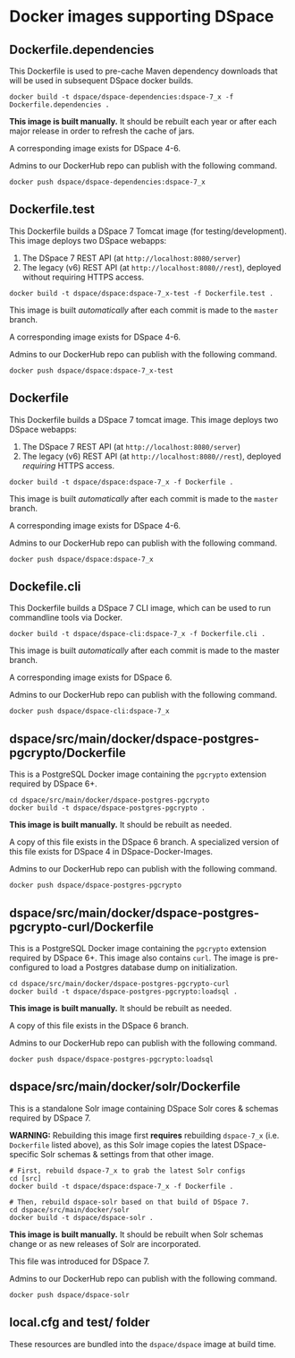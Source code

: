# Docker images supporting DSpace

## Dockerfile.dependencies

This Dockerfile is used to pre-cache Maven dependency downloads that will be used in subsequent DSpace docker builds.
```
docker build -t dspace/dspace-dependencies:dspace-7_x -f Dockerfile.dependencies .
```

**This image is built manually.**  It should be rebuilt each year or after each major release in order to refresh the cache of jars.

A corresponding image exists for DSpace 4-6.

Admins to our DockerHub repo can publish with the following command.
```
docker push dspace/dspace-dependencies:dspace-7_x
```

## Dockerfile.test

This Dockerfile builds a DSpace 7 Tomcat image (for testing/development).
This image deploys two DSpace webapps:
1. The DSpace 7 REST API (at `http://localhost:8080/server`)
2. The legacy (v6) REST API (at `http://localhost:8080//rest`), deployed without requiring HTTPS access.

```
docker build -t dspace/dspace:dspace-7_x-test -f Dockerfile.test .
```

This image is built *automatically* after each commit is made to the `master` branch.

A corresponding image exists for DSpace 4-6.

Admins to our DockerHub repo can publish with the following command.
```
docker push dspace/dspace:dspace-7_x-test
```

## Dockerfile

This Dockerfile builds a DSpace 7 tomcat image.
This image deploys two DSpace webapps:
1. The DSpace 7 REST API (at `http://localhost:8080/server`)
2. The legacy (v6) REST API (at `http://localhost:8080//rest`), deployed *requiring* HTTPS access.
```
docker build -t dspace/dspace:dspace-7_x -f Dockerfile .
```

This image is built *automatically* after each commit is made to the `master` branch.

A corresponding image exists for DSpace 4-6.

Admins to our DockerHub repo can publish with the following command.
```
docker push dspace/dspace:dspace-7_x
```

## Dockefile.cli

This Dockerfile builds a DSpace 7 CLI image, which can be used to run commandline tools via Docker.
```
docker build -t dspace/dspace-cli:dspace-7_x -f Dockerfile.cli .
```

This image is built *automatically* after each commit is made to the master branch.

A corresponding image exists for DSpace 6.

Admins to our DockerHub repo can publish with the following command.
```
docker push dspace/dspace-cli:dspace-7_x
```

## dspace/src/main/docker/dspace-postgres-pgcrypto/Dockerfile

This is a PostgreSQL Docker image containing the `pgcrypto` extension required by DSpace 6+.
```
cd dspace/src/main/docker/dspace-postgres-pgcrypto
docker build -t dspace/dspace-postgres-pgcrypto .
```

**This image is built manually.**  It should be rebuilt as needed.

A copy of this file exists in the DSpace 6 branch.  A specialized version of this file exists for DSpace 4 in DSpace-Docker-Images.

Admins to our DockerHub repo can publish with the following command.
```
docker push dspace/dspace-postgres-pgcrypto
```

## dspace/src/main/docker/dspace-postgres-pgcrypto-curl/Dockerfile

This is a PostgreSQL Docker image containing the `pgcrypto` extension required by DSpace 6+.
This image also contains `curl`.  The image is pre-configured to load a Postgres database dump on initialization.
```
cd dspace/src/main/docker/dspace-postgres-pgcrypto-curl
docker build -t dspace/dspace-postgres-pgcrypto:loadsql .
```

**This image is built manually.**   It should be rebuilt as needed.

A copy of this file exists in the DSpace 6 branch.

Admins to our DockerHub repo can publish with the following command.
```
docker push dspace/dspace-postgres-pgcrypto:loadsql
```

## dspace/src/main/docker/solr/Dockerfile

This is a standalone Solr image containing DSpace Solr cores & schemas required by DSpace 7.

**WARNING:** Rebuilding this image first **requires** rebuilding `dspace-7_x` (i.e. `Dockerfile` listed above),
as this Solr image copies the latest DSpace-specific Solr schemas & settings from that other image.

```
# First, rebuild dspace-7_x to grab the latest Solr configs
cd [src]
docker build -t dspace/dspace:dspace-7_x -f Dockerfile .

# Then, rebuild dspace-solr based on that build of DSpace 7.
cd dspace/src/main/docker/solr
docker build -t dspace/dspace-solr .
```

**This image is built manually.**  It should be rebuilt when Solr schemas change or as new releases of Solr are incorporated.

This file was introduced for DSpace 7.

Admins to our DockerHub repo can publish with the following command.
```
docker push dspace/dspace-solr
```

## local.cfg and test/ folder

These resources are bundled into the `dspace/dspace` image at build time.
